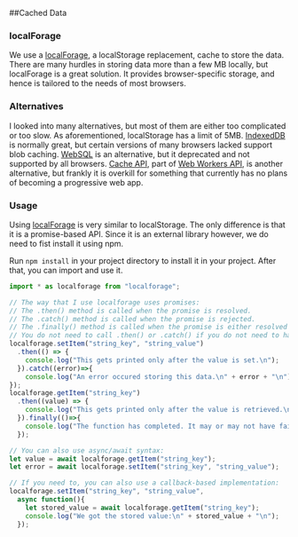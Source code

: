 ##Cached Data

### localForage
We use a [localForage](https://github.com/localForage/localForage), a localStorage replacement, cache to store the data.
There are many hurdles in storing data more than a few MB locally, but localForage is a great solution.
It provides browser-specific storage, and hence is tailored to the needs of most browsers.

### Alternatives
I looked into many alternatives, but most of them are either too complicated or too slow. As aforementioned,
localStorage has a limit of 5MB. [IndexedDB](https://developer.mozilla.org/en-US/docs/Web/API/IndexedDB_API) is normally great, but certain versions of many browsers lacked support blob caching.
[WebSQL](https://www.w3.org/TR/webdatabase/) is an alternative, but it deprecated and not supported by all browsers.
[Cache API](https://developer.mozilla.org/en-US/docs/Web/API/Cache), part of [Web Workers API](https://developer.mozilla.org/en-US/docs/Web/API/Web_Workers_API),
is another alternative, but frankly it is overkill for something that currently has no plans of becoming a progressive web app.

### Usage
Using [localForage](https://github.com/localForage/localForage) is very similar to localStorage. The only difference is that it is a promise-based API.
Since it is an external library however, we do need to fist install it using npm.

Run `npm install` in your project directory to install it in your project. After that, you can import and use it.

```typescript
import * as localforage from "localforage";

// The way that I use localforage uses promises:
// The .then() method is called when the promise is resolved.
// The .catch() method is called when the promise is rejected.
// The .finally() method is called when the promise is either resolved or rejected.
// You do not need to call .then() or .catch() if you do not need to handle the promise's result.
localforage.setItem("string_key", "string_value")
  .then(() => {
    console.log("This gets printed only after the value is set.\n");
  }).catch((error)=>{
    console.log("An error occured storing this data.\n" + error + "\n");
});
localforage.getItem("string_key")
  .then((value) => {
    console.log("This gets printed only after the value is retrieved.\n" + value + "\n");
  }).finally(()=>{
    console.log("The function has completed. It may or may not have failed.\n");
  });

// You can also use async/await syntax:
let value = await localforage.getItem("string_key");
let error = await localforage.setItem("string_key", "string_value");

// If you need to, you can also use a callback-based implementation:
localforage.setItem("string_key", "string_value", 
  async function(){
    let stored_value = await localforage.getItem("string_key");
    console.log("We got the stored value:\n" + stored_value + "\n");
  });

```